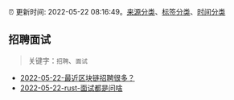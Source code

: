 :alarm_clock: 更新时间: 2022-05-22 08:16:49。[来源分类](../README.md)、[标签分类](../TAGS.md)、[时间分类](../TIMELINE.md)

## 招聘面试


> 关键字：`招聘`、`面试`



- [2022-05-22-最近区块链招聘很多？](https://www.v2ex.com/t/854482) 
- [2022-05-22-rust-面试都是问啥](https://www.v2ex.com/t/854471) 